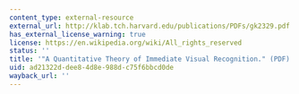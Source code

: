 ```yaml
---
content_type: external-resource
external_url: http://klab.tch.harvard.edu/publications/PDFs/gk2329.pdf
has_external_license_warning: true
license: https://en.wikipedia.org/wiki/All_rights_reserved
status: ''
title: '"A Quantitative Theory of Immediate Visual Recognition." (PDF)'
uid: ad21322d-dee8-4d8e-988d-c75f6bbcd0de
wayback_url: ''
---
```

